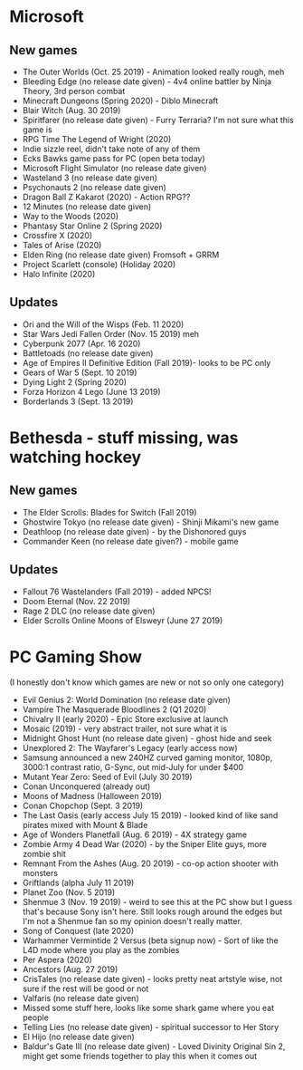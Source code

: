 # Microsoft

## New games
- The Outer Worlds (Oct. 25 2019) - Animation looked really rough, meh
- Bleeding Edge (no release date given) - 4v4 online battler by Ninja Theory, 3rd person combat
- Minecraft Dungeons (Spring 2020) - Diblo Minecraft
- Blair Witch (Aug. 30 2019)
- Spiritfarer (no release date given) - Furry Terraria? I'm not sure what this game is
- RPG Time The Legend of Wright (2020)
- Indie sizzle reel, didn't take note of any of them
- Ecks Bawks game pass for PC (open beta today)
- Microsoft Flight Simulator (no release date given)
- Wasteland 3 (no release date given)
- Psychonauts 2 (no release date given)
- Dragon Ball Z Kakarot (2020) - Action RPG??
- 12 Minutes (no release date given)
- Way to the Woods (2020)
- Phantasy Star Online 2 (Spring 2020)
- Crossfire X (2020)
- Tales of Arise (2020)
- Elden Ring (no release date given) Fromsoft + GRRM
- Project Scarlett (console) (Holiday 2020)
- Halo Infinite (2020)

## Updates
- Ori and the Will of the Wisps (Feb. 11 2020)
- Star Wars Jedi Fallen Order (Nov. 15 2019) meh
- Cyberpunk 2077 (Apr. 16 2020)
- Battletoads (no release date given)
- Age of Empires II Definitive Edition (Fall 2019)- looks to be PC only
- Gears of War 5 (Sept. 10 2019)
- Dying Light 2 (Spring 2020)
- Forza Horizon 4 Lego (June 13 2019)
- Borderlands 3 (Sept. 13 2019)

# Bethesda - stuff missing, was watching hockey

## New games
- The Elder Scrolls: Blades for Switch (Fall 2019)
- Ghostwire Tokyo (no release date given) - Shinji Mikami's new game
- Deathloop (no release date given) - by the Dishonored guys
- Commander Keen (no release date given?) - mobile game


## Updates
- Fallout 76 Wastelanders (Fall 2019) - added NPCS!
- Doom Eternal (Nov. 22 2019)
- Rage 2 DLC (no release date given)
- Elder Scrolls Online Moons of Elsweyr (June 27 2019)

# PC Gaming Show

(I honestly don't know which games are new or not so only one category)

- Evil Genius 2: World Domination (no release date given)
- Vampire The Masquerade Bloodlines 2 (Q1 2020)
- Chivalry II (early 2020) - Epic Store exclusive at launch
- Mosaic (2019) - very abstract trailer, not sure what it is
- Midnight Ghost Hunt (no release date given) - ghost hide and seek
- Unexplored 2: The Wayfarer's Legacy (early access now)
- Samsung announced a new 240HZ curved gaming monitor, 1080p, 3000:1 contrast ratio, G-Sync, out mid-July for under $400
- Mutant Year Zero: Seed of Evil (July 30 2019)
- Conan Unconquered (already out)
- Moons of Madness (Halloween 2019)
- Conan Chopchop (Sept. 3 2019)
- The Last Oasis (early access July 15 2019) - looked kind of like sand pirates mixed with Mount & Blade
- Age of Wonders Planetfall (Aug. 6 2019) - 4X strategy game
- Zombie Army 4 Dead War (2020) - by the Sniper Elite guys, more zombie shit
- Remnant From the Ashes (Aug. 20 2019) - co-op action shooter with monsters
- Griftlands (alpha July 11 2019)
- Planet Zoo (Nov. 5 2019)
- Shenmue 3 (Nov. 19 2019) - weird to see this at the PC show but I guess that's because Sony isn't here. Still looks rough around the edges but I'm not a Shenmue fan so my opinion doesn't really matter.
- Song of Conquest (late 2020)
- Warhammer Vermintide 2 Versus (beta signup now) - Sort of like the L4D mode where you play as the zombies
- Per Aspera (2020)
- Ancestors (Aug. 27 2019)
- CrisTales (no release date given) - looks pretty neat artstyle wise, not sure if the rest will be good or not
- Valfaris (no release date given)
- Missed some stuff here, looks like some shark game where you eat people
- Telling Lies (no release date given) - spiritual successor to Her Story
- El Hijo (no release date given)
- Baldur's Gate III (no release date given) - Loved Divinity Original Sin 2, might get some friends together to play this when it comes out
